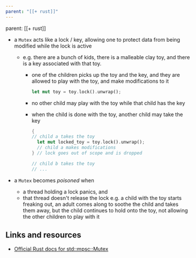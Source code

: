 ```yaml
---
parent: "[[+ rust]]"
---
```

parent: [[+ rust]]

- a `Mutex` acts like a lock / key, allowing one to protect data from being
  modified while the lock is active

  - e.g. there are a bunch of kids, there is a malleable clay toy, and there
    is a key associated with that toy.

    - one of the children picks up the toy and the key, and they are allowed
      to play with the toy, and make modifications to it
      ```rust
      let mut toy = toy.lock().unwrap();
      ```
    - no other child may play with the toy while that child has the key
    - when the child is done with the toy, another child may take the key

      ```rust
      {
      // child a takes the toy
      	let mut locked_toy = toy.lock().unwrap();
      	// child a makes modifications
      } // lock goes out of scope and is dropped

      // child b takes the toy
      // ...
      ```

- a `Mutex` becomes _poisoned_ when
  - a thread holding a lock panics, and
  - that thread doesn't release the lock
	  e.g. a child with the toy starts freaking out, an adult comes along to soothe ​the child and takes them away, but the child continues to hold onto the toy, not allowing the other children to play with it

## Links and resources

- [Official Rust docs for std::mpsc::Mutex](http://doc.rust-lang.org/1.72.1/std/sync/struct.Mutex.html)
